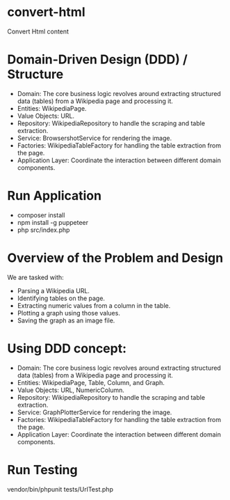 # convert-html
Convert Html content

# Domain-Driven Design (DDD) / Structure
- Domain: The core business logic revolves around extracting structured data (tables) from a Wikipedia page and processing it.
- Entities: WikipediaPage.
- Value Objects: URL.
- Repository: WikipediaRepository to handle the scraping and table extraction.
- Service: BrowsershotService for rendering the image.
- Factories: WikipediaTableFactory for handling the table extraction from the page.
- Application Layer: Coordinate the interaction between different domain components.

# Run Application
- composer install
- npm install -g puppeteer
- php src/index.php

# Overview of the Problem and Design
We are tasked with:
- Parsing a Wikipedia URL.
- Identifying tables on the page.
- Extracting numeric values from a column in the table.
- Plotting a graph using those values.
- Saving the graph as an image file.

# Using DDD concept:
- Domain: The core business logic revolves around extracting structured data (tables) from a Wikipedia page and processing it.
- Entities: WikipediaPage, Table, Column, and Graph.
- Value Objects: URL, NumericColumn.
- Repository: WikipediaRepository to handle the scraping and table extraction.
- Service: GraphPlotterService for rendering the image.
- Factories: WikipediaTableFactory for handling the table extraction from the page.
- Application Layer: Coordinate the interaction between different domain components.

# Run Testing
vendor/bin/phpunit tests/UrlTest.php
